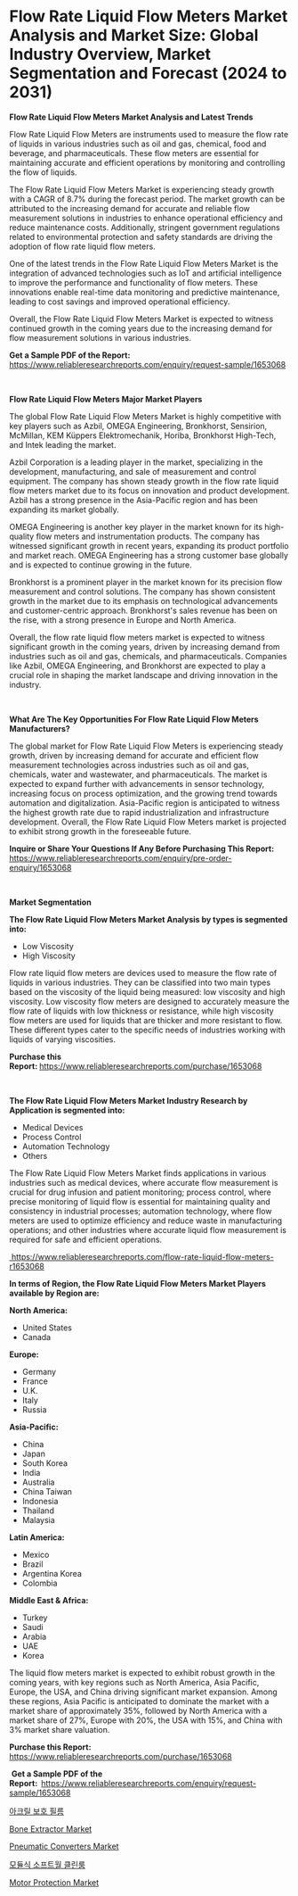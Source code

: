 <p><h1>Flow Rate Liquid Flow Meters Market Analysis and Market Size: Global Industry Overview, Market Segmentation and Forecast (2024 to 2031)</h1></p><p><strong>Flow Rate Liquid Flow Meters Market Analysis and Latest Trends</strong></p>
<p><p>Flow Rate Liquid Flow Meters are instruments used to measure the flow rate of liquids in various industries such as oil and gas, chemical, food and beverage, and pharmaceuticals. These flow meters are essential for maintaining accurate and efficient operations by monitoring and controlling the flow of liquids.</p><p>The Flow Rate Liquid Flow Meters Market is experiencing steady growth with a CAGR of 8.7% during the forecast period. The market growth can be attributed to the increasing demand for accurate and reliable flow measurement solutions in industries to enhance operational efficiency and reduce maintenance costs. Additionally, stringent government regulations related to environmental protection and safety standards are driving the adoption of flow rate liquid flow meters.</p><p>One of the latest trends in the Flow Rate Liquid Flow Meters Market is the integration of advanced technologies such as IoT and artificial intelligence to improve the performance and functionality of flow meters. These innovations enable real-time data monitoring and predictive maintenance, leading to cost savings and improved operational efficiency.</p><p>Overall, the Flow Rate Liquid Flow Meters Market is expected to witness continued growth in the coming years due to the increasing demand for flow measurement solutions in various industries.</p></p>
<p><strong>Get a Sample PDF of the Report:&nbsp;</strong> <a href="https://www.reliableresearchreports.com/enquiry/request-sample/1653068">https://www.reliableresearchreports.com/enquiry/request-sample/1653068</a></p>
<p>&nbsp;</p>
<p><strong>Flow Rate Liquid Flow Meters Major Market Players</strong></p>
<p><p>The global Flow Rate Liquid Flow Meters Market is highly competitive with key players such as Azbil, OMEGA Engineering, Bronkhorst, Sensirion, McMillan, KEM Küppers Elektromechanik, Horiba, Bronkhorst High-Tech, and Intek leading the market.</p><p>Azbil Corporation is a leading player in the market, specializing in the development, manufacturing, and sale of measurement and control equipment. The company has shown steady growth in the flow rate liquid flow meters market due to its focus on innovation and product development. Azbil has a strong presence in the Asia-Pacific region and has been expanding its market globally.</p><p>OMEGA Engineering is another key player in the market known for its high-quality flow meters and instrumentation products. The company has witnessed significant growth in recent years, expanding its product portfolio and market reach. OMEGA Engineering has a strong customer base globally and is expected to continue growing in the future.</p><p>Bronkhorst is a prominent player in the market known for its precision flow measurement and control solutions. The company has shown consistent growth in the market due to its emphasis on technological advancements and customer-centric approach. Bronkhorst's sales revenue has been on the rise, with a strong presence in Europe and North America.</p><p>Overall, the flow rate liquid flow meters market is expected to witness significant growth in the coming years, driven by increasing demand from industries such as oil and gas, chemicals, and pharmaceuticals. Companies like Azbil, OMEGA Engineering, and Bronkhorst are expected to play a crucial role in shaping the market landscape and driving innovation in the industry.</p></p>
<p>&nbsp;</p>
<p><strong>What Are The Key Opportunities For Flow Rate Liquid Flow Meters Manufacturers?</strong></p>
<p><p>The global market for Flow Rate Liquid Flow Meters is experiencing steady growth, driven by increasing demand for accurate and efficient flow measurement technologies across industries such as oil and gas, chemicals, water and wastewater, and pharmaceuticals. The market is expected to expand further with advancements in sensor technology, increasing focus on process optimization, and the growing trend towards automation and digitalization. Asia-Pacific region is anticipated to witness the highest growth rate due to rapid industrialization and infrastructure development. Overall, the Flow Rate Liquid Flow Meters market is projected to exhibit strong growth in the foreseeable future.</p></p>
<p><strong>Inquire or Share Your Questions If Any Before Purchasing This Report:</strong> <a href="https://www.reliableresearchreports.com/enquiry/pre-order-enquiry/1653068">https://www.reliableresearchreports.com/enquiry/pre-order-enquiry/1653068</a></p>
<p>&nbsp;</p>
<p><strong>Market Segmentation</strong></p>
<p><strong>The Flow Rate Liquid Flow Meters Market Analysis by types is segmented into:</strong></p>
<p><ul><li>Low Viscosity</li><li>High Viscosity</li></ul></p>
<p><p>Flow rate liquid flow meters are devices used to measure the flow rate of liquids in various industries. They can be classified into two main types based on the viscosity of the liquid being measured: low viscosity and high viscosity. Low viscosity flow meters are designed to accurately measure the flow rate of liquids with low thickness or resistance, while high viscosity flow meters are used for liquids that are thicker and more resistant to flow. These different types cater to the specific needs of industries working with liquids of varying viscosities.</p></p>
<p><strong>Purchase this Report:&nbsp;</strong><a href="https://www.reliableresearchreports.com/purchase/1653068">https://www.reliableresearchreports.com/purchase/1653068</a></p>
<p>&nbsp;</p>
<p><strong>The Flow Rate Liquid Flow Meters Market Industry Research by Application is segmented into:</strong></p>
<p><ul><li>Medical Devices</li><li>Process Control</li><li>Automation Technology</li><li>Others</li></ul></p>
<p><p>The Flow Rate Liquid Flow Meters Market finds applications in various industries such as medical devices, where accurate flow measurement is crucial for drug infusion and patient monitoring; process control, where precise monitoring of liquid flow is essential for maintaining quality and consistency in industrial processes; automation technology, where flow meters are used to optimize efficiency and reduce waste in manufacturing operations; and other industries where accurate liquid flow measurement is required for safe and efficient operations.</p></p>
<p><a href="https://www.reliableresearchreports.com/flow-rate-liquid-flow-meters-r1653068">&nbsp;https://www.reliableresearchreports.com/flow-rate-liquid-flow-meters-r1653068</a></p>
<p><strong>In terms of Region, the Flow Rate Liquid Flow Meters Market Players available by Region are:</strong></p>
<p>
    <p> <strong> North America: </strong>
        <ul>
            <li>United States</li>
            <li>Canada</li>
        </ul>
        </p> 
    <p> <strong> Europe: </strong>
        <ul>
            <li>Germany</li>
            <li>France</li>
            <li>U.K.</li>
            <li>Italy</li>
            <li>Russia</li>
        </ul>
        </p> 
    <p> <strong> Asia-Pacific: </strong>
        <ul>
            <li>China</li>
            <li>Japan</li>
            <li>South Korea</li>
            <li>India</li>
            <li>Australia</li>
            <li>China Taiwan</li>
            <li>Indonesia</li>
            <li>Thailand</li>
            <li>Malaysia</li>
        </ul>
        </p> 
    <p> <strong> Latin America: </strong>
        <ul>
            <li>Mexico</li>
            <li>Brazil</li>
            <li>Argentina Korea</li>
            <li>Colombia</li>
        </ul>
        </p> 
    <p> <strong> Middle East & Africa: </strong>
        <ul>
            <li>Turkey</li>
            <li>Saudi</li>
            <li>Arabia</li>
            <li>UAE</li>
            <li>Korea</li>
        </ul>
    </p>
    </p>
<p><p>The liquid flow meters market is expected to exhibit robust growth in the coming years, with key regions such as North America, Asia Pacific, Europe, the USA, and China driving significant market expansion. Among these regions, Asia Pacific is anticipated to dominate the market with a market share of approximately 35%, followed by North America with a market share of 27%, Europe with 20%, the USA with 15%, and China with 3% market share valuation.</p></p>
<p><strong>Purchase this Report: </strong><a href="https://www.reliableresearchreports.com/purchase/1653068">https://www.reliableresearchreports.com/purchase/1653068</a></p>
<p>&nbsp;<strong>Get a Sample PDF of the Report:&nbsp;&nbsp;</strong><a href="https://www.reliableresearchreports.com/enquiry/request-sample/1653068">https://www.reliableresearchreports.com/enquiry/request-sample/1653068</a></p>
<p><strong></strong></p>
<p><p><a href="https://medium.com/@jasonalter89657w/%EC%95%84%ED%81%AC%EB%A6%B4-%EB%B3%B4%ED%98%B8-%ED%95%84%EB%A6%84-%EC%8B%9C%EC%9E%A5-%EB%B6%84%EC%84%9D-%EA%B7%B8-cagr-%EC%8B%9C%EC%9E%A5-%EC%84%B8%EB%B6%84%ED%99%94-%EB%B0%8F-%EC%A0%84%EC%84%B8%EA%B3%84-%EC%82%B0%EC%97%85-%EA%B0%9C%EC%9A%94-9436cc86beaa">아크릴 보호 필름</a></p><p><a href="https://www.linkedin.com/pulse/bone-extractor-market-size-trends-complete-industry-overview-095qe">Bone Extractor Market</a></p><p><a href="https://github.com/LitzyGulgowski2023/Market-Research-Report-List-1/blob/main/pneumatic-converters-market.md">Pneumatic Converters Market</a></p><p><a href="https://medium.com/@autumnberge/%EB%AA%A8%EB%93%88%ED%98%95-%EC%86%8C%ED%94%84%ED%8A%B8%EC%9B%94-%ED%81%B4%EB%A6%B0%EB%A3%B8-%EC%8B%9C%EC%9E%A5-%EC%9C%A0%ED%98%95-%EC%9D%91%EC%9A%A9-%EB%B0%8F-%EC%A7%80%EB%A6%AC%EC%A0%81-%ED%8F%89%EA%B0%80%EC%97%90-%EB%8C%80%ED%95%9C-%ED%8F%AC%EA%B4%84%EC%A0%81%EC%9D%B8-%ED%8F%89%EA%B0%80-52b0ed473025">모듈식 소프트월 클린룸</a></p><p><a href="https://www.linkedin.com/pulse/motor-protectionnbspmarket-focuses-market-share-size-projected-9qppe">Motor Protection Market</a></p></p>